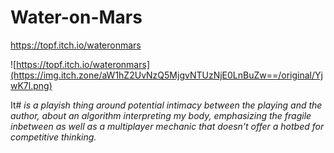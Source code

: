 # Water-on-Mars

https://topf.itch.io/wateronmars

![https://topf.itch.io/wateronmars](https://img.itch.zone/aW1hZ2UvNzQ5MjgvNTUzNjE0LnBuZw==/original/YjwK7l.png)

 
 
 
 

It# *is a playish thing around potential intimacy 
between the playing and the author, 
about an algorithm interpreting my body, 
emphasizing the fragile inbetween as well 
as a multiplayer mechanic that doesn't offer 
a hotbed for competitive thinking.*
